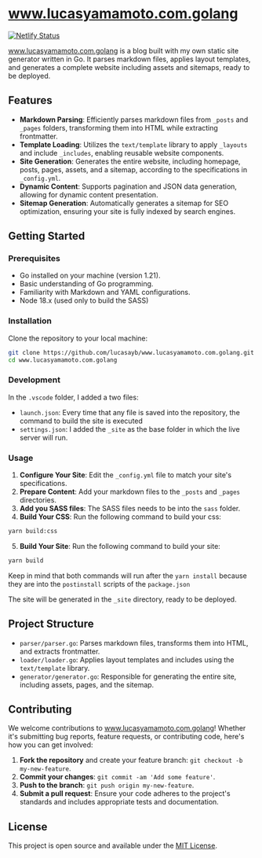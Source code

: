 # www.lucasyamamoto.com.golang

[![Netlify Status](https://api.netlify.com/api/v1/badges/f253ccc8-baf3-4239-b39a-f8aa7b879308/deploy-status)](https://app.netlify.com/sites/lucasyamamoto-golang/deploys)

www.lucasyamamoto.com.golang is a blog built with my own static site generator written in Go. It parses markdown files, applies layout templates, and generates a complete website including assets and sitemaps, ready to be deployed.

## Features

- **Markdown Parsing**: Efficiently parses markdown files from `_posts` and `_pages` folders, transforming them into HTML while extracting frontmatter.
- **Template Loading**: Utilizes the `text/template` library to apply `_layouts` and include `_includes`, enabling reusable website components.
- **Site Generation**: Generates the entire website, including homepage, posts, pages, assets, and a sitemap, according to the specifications in `_config.yml`.
- **Dynamic Content**: Supports pagination and JSON data generation, allowing for dynamic content presentation.
- **Sitemap Generation**: Automatically generates a sitemap for SEO optimization, ensuring your site is fully indexed by search engines.

## Getting Started

### Prerequisites

- Go installed on your machine (version 1.21).
- Basic understanding of Go programming.
- Familiarity with Markdown and YAML configurations.
- Node 18.x (used only to build the SASS)

### Installation

Clone the repository to your local machine:

```bash
git clone https://github.com/lucasayb/www.lucasyamamoto.com.golang.git
cd www.lucasyamamoto.com.golang
```

### Development
In the `.vscode` folder, I added a two files:
* `launch.json`: Every time that any file is saved into the repository, the command to build the site is executed
* `settings.json`: I added the `_site` as the base folder in which the live server will run. 

### Usage

1. **Configure Your Site**: Edit the `_config.yml` file to match your site's specifications.
2. **Prepare Content**: Add your markdown files to the `_posts` and `_pages` directories.
3. **Add you SASS files**: The SASS files needs to be into the `sass` folder.
4. **Build Your CSS**: Run the following command to build your css:
```bash
yarn build:css
```
5. **Build Your Site**: Run the following command to build your site:
```bash
yarn build
```
Keep in mind that both commands will run after the `yarn install` because they are into the `postinstall` scripts of the `package.json`

The site will be generated in the `_site` directory, ready to be deployed.

## Project Structure

- `parser/parser.go`: Parses markdown files, transforms them into HTML, and extracts frontmatter.
- `loader/loader.go`: Applies layout templates and includes using the `text/template` library.
- `generator/generator.go`: Responsible for generating the entire site, including assets, pages, and the sitemap.

## Contributing

We welcome contributions to www.lucasyamamoto.com.golang! Whether it's submitting bug reports, feature requests, or contributing code, here's how you can get involved:

1. **Fork the repository** and create your feature branch: `git checkout -b my-new-feature`.
2. **Commit your changes**: `git commit -am 'Add some feature'`.
3. **Push to the branch**: `git push origin my-new-feature`.
4. **Submit a pull request**: Ensure your code adheres to the project's standards and includes appropriate tests and documentation.

## License

This project is open source and available under the [MIT License](LICENSE).
